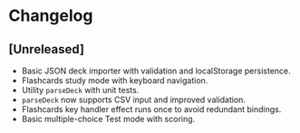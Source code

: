 # Changelog

## [Unreleased]
- Basic JSON deck importer with validation and localStorage persistence.
- Flashcards study mode with keyboard navigation.
- Utility `parseDeck` with unit tests.
- `parseDeck` now supports CSV input and improved validation.
- Flashcards key handler effect runs once to avoid redundant bindings.
- Basic multiple-choice Test mode with scoring.
